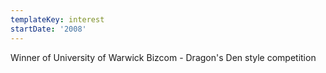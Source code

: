 ```yaml
---
templateKey: interest
startDate: '2008'
---
```


Winner of University of Warwick Bizcom - Dragon's Den style competition
